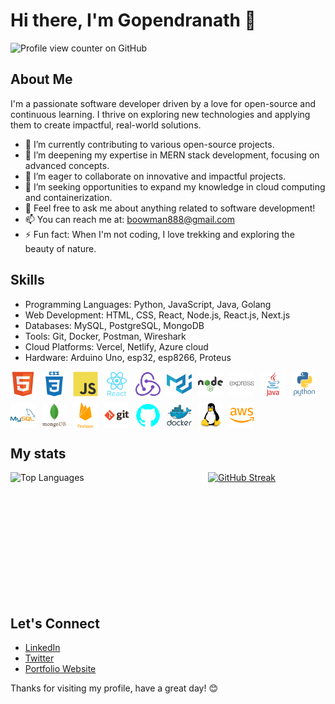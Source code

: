 # Hi there, I'm Gopendranath 👋
![Profile view counter on GitHub](https://komarev.com/ghpvc/?username=Gopendranath)

## About Me

I'm a passionate software developer driven by a love for open-source and continuous learning. I thrive on exploring new technologies and applying them to create impactful, real-world solutions.

- 🔭 I’m currently contributing to various open-source projects.
- 🌱 I’m deepening my expertise in MERN stack development, focusing on advanced concepts.
- 👯 I’m eager to collaborate on innovative and impactful projects.
- 🤔 I’m seeking opportunities to expand my knowledge in cloud computing and containerization.
- 💬 Feel free to ask me about anything related to software development!
- 📫 You can reach me at: boowman888@gmail.com
- ⚡ Fun fact: When I'm not coding, I love trekking and exploring the beauty of nature.

## Skills

- Programming Languages: Python, JavaScript, Java, Golang
- Web Development: HTML, CSS, React, Node.js, React.js, Next.js
- Databases: MySQL, PostgreSQL, MongoDB
- Tools: Git, Docker, Postman, Wireshark
- Cloud Platforms: Vercel, Netlify, Azure cloud
- Hardware: Arduino Uno, esp32, esp8266, Proteus

<div style="display: flex; flex-wrap: wrap; gap: 10px; align-items: center;">
  <!-- Frontend -->
  <img src="https://github.com/devicons/devicon/blob/master/icons/html5/html5-original.svg" title="HTML5" alt="HTML5" width="40" height="40"/>
  <img src="https://github.com/devicons/devicon/blob/master/icons/css3/css3-plain-wordmark.svg" title="CSS3" alt="CSS3" width="40" height="40"/>
  <img src="https://github.com/devicons/devicon/blob/master/icons/javascript/javascript-original.svg" title="JavaScript" alt="JavaScript" width="40" height="40"/>
  <img src="https://github.com/devicons/devicon/blob/master/icons/react/react-original-wordmark.svg" title="React" alt="React" width="40" height="40"/>
  <img src="https://github.com/devicons/devicon/blob/master/icons/redux/redux-original.svg" title="Redux" alt="Redux" width="40" height="40"/>
  <img src="https://github.com/devicons/devicon/blob/master/icons/materialui/materialui-original.svg" title="Material UI" alt="Material UI" width="40" height="40"/>

  <!-- Backend -->
  <img src="https://github.com/devicons/devicon/blob/master/icons/nodejs/nodejs-original-wordmark.svg" title="Node.js" alt="Node.js" width="40" height="40"/>
  <img src="https://github.com/devicons/devicon/blob/master/icons/express/express-original-wordmark.svg" title="Express.js" alt="Express.js" width="40" height="40"/>
  <img src="https://github.com/devicons/devicon/blob/master/icons/java/java-original-wordmark.svg" title="Java" alt="Java" width="40" height="40"/>
  <img src="https://github.com/devicons/devicon/blob/master/icons/python/python-original-wordmark.svg" title="Java" alt="Java" width="40" height="40"/>
  

  <!-- Database -->
  <img src="https://github.com/devicons/devicon/blob/master/icons/mysql/mysql-original-wordmark.svg" title="MySQL" alt="MySQL" width="40" height="40"/>
  <img src="https://github.com/devicons/devicon/blob/master/icons/mongodb/mongodb-original-wordmark.svg" title="MongoDB" alt="MongoDB" width="40" height="40"/>
  <img src="https://github.com/devicons/devicon/blob/master/icons/firebase/firebase-plain-wordmark.svg" title="Firebase" alt="Firebase" width="40" height="40"/>

  <!-- DevOps & Tools -->
  <img src="https://github.com/devicons/devicon/blob/master/icons/git/git-original-wordmark.svg" title="Git" alt="Git" width="40" height="40"/>
  <img src="https://github.com/devicons/devicon/blob/master/icons/github/github-original.svg" 
     title="GitHub" alt="GitHub" width="40" height="40"
     style="filter: invert(23%) sepia(96%) saturate(1753%) hue-rotate(207deg) brightness(200%) contrast(200%);"/>

  <img src="https://github.com/devicons/devicon/blob/master/icons/docker/docker-original-wordmark.svg" title="Docker" alt="Docker" width="40" height="40"/>
  <img src="https://github.com/devicons/devicon/blob/master/icons/linux/linux-original.svg" title="Linux" alt="Linux" width="40" height="40"/>

  <!-- Cloud -->
  <img src="https://github.com/devicons/devicon/blob/master/icons/amazonwebservices/amazonwebservices-plain-wordmark.svg" title="AWS" alt="AWS" width="40" height="40"/>
</div>


## My stats

<div style="display: flex; gap: 1rem; flex-wrap: wrap;">
  <img src="https://github-readme-stats.vercel.app/api/top-langs/?username=Gopendranath&layout=compact&theme=dark&hide_border=true" alt="Top Languages" style="height: 200px; width: 300px;" />
  <a href="https://git.io/streak-stats">
    <img src="https://github-readme-streak-stats.herokuapp.com?user=Gopendranath&theme=dark&hide_border=true&mode=weekly" alt="GitHub Streak" style="height: 200px; width: 420px;" />
  </a>
</div>




## Let's Connect

- [LinkedIn](https://www.linkedin.com/in/gopendranath)
- [Twitter](https://x.com/AssassinsEmper1)
- [Portfolio Website](https://t3rminal.vercel.app/)

Thanks for visiting my profile, have a great day! 😊

